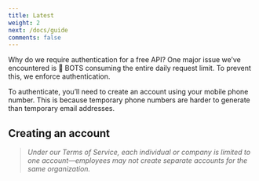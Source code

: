 ```yaml
---
title: Latest
weight: 2
next: /docs/guide
comments: false
---
```


Why do we require authentication for a free API? One major issue we’ve encountered is 🤖 BOTS consuming the entire daily request limit. To prevent this, we enforce authentication.

To authenticate, you’ll need to create an account using your mobile phone number. This is because temporary phone numbers are harder to generate than temporary email addresses.

## Creating an account



> *Under our Terms of Service, each individual or company is limited to one account—employees may not create separate accounts for the same organization.*